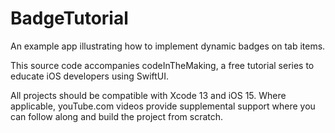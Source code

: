 # BadgeTutorial
An example app illustrating how to implement dynamic badges on tab items.

This source code accompanies codeInTheMaking, a free tutorial series to educate iOS developers using SwiftUI.

All projects should be compatible with Xcode 13 and iOS 15. Where applicable, youTube.com videos provide supplemental support where you can follow along and build the project from scratch.
